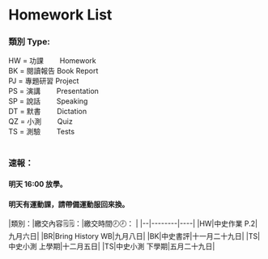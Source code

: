 # Homework List
<h3>類別 Type:</h3>
HW = 功課　　 Homework
<br/>BK = 閱讀報告 Book Report
<br/>PJ = 專題研習 Project
<br/>PS = 演講　　 Presentation
<br/>SP = 說話　　 Speaking
<br/>DT = 默書　　 Dictation
<br/>QZ = 小測　　 Quiz
<br/>TS = 測驗　　 Tests
<br/>
<br/><h3>速報： </h3>
<h4>明天 16:00 放學。</h4>
<h4>明天有運動課，請帶備運動服回來換。</h4>
|類別：|繳交內容🗒️🗒️：|繳交時間🕗🕗： |
|--|--------|----|
|HW|中史作業 P.2|九月六日|
|BR|Bring History WB|九月八日|
|BK|中史書評|十一月二十九日|
|TS|中史小測 上學期|十二月五日|
|TS|中史小測 下學期|五月二十九日|